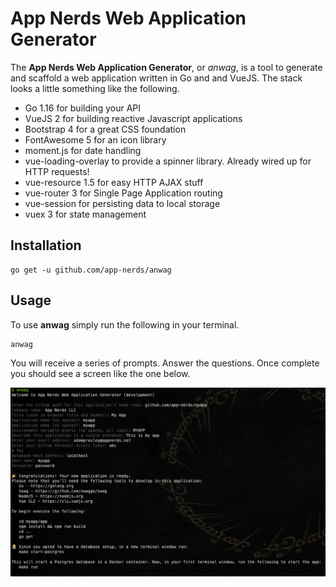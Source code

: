 # App Nerds Web Application Generator

The **App Nerds Web Application Generator**, or *anwag*, is a tool to generate and scaffold a web application written in Go and and VueJS. The stack looks a little something like the following.

* Go 1.16 for building your API
* VueJS 2 for building reactive Javascript applications
* Bootstrap 4 for a great CSS foundation
* FontAwesome 5 for an icon library
* moment.js for date handling
* vue-loading-overlay to provide a spinner library. Already wired up for HTTP requests!
* vue-resource 1.5 for easy HTTP AJAX stuff
* vue-router 3 for Single Page Application routing
* vue-session for persisting data to local storage
* vuex 3 for state management

## Installation

```
go get -u github.com/app-nerds/anwag
```

## Usage

To use **anwag** simply run the following in your terminal.

```bash
anwag
```

You will receive a series of prompts. Answer the questions. Once complete you should see a screen like the one below.

![ANWAG Screenshot](anwag-screenshot.png)

